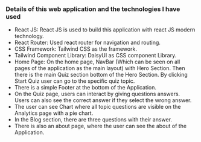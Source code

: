 ### Details of this web application and the technologies I have used

- React JS: React JS is used to build this application with react JS modern technology.
- React Router: Used react router for navigation and routing.
- CSS Framework: Tailwind CSS as the framework.
- Tailwind Component Library: DaisyUI as CSS component Library.
- Home Page: On the home page, NavBar (Which can be seen on all pages of the application as the main layout) with Hero Section. Then there is the main Quiz section bottom of the Hero Section. By clicking Start Quiz user can go to the specific quiz topic.
- There is a simple Footer at the bottom of the Application.
- On the Quiz page, users can interact by giving questions answers. Users can also see the correct answer if they select the wrong answer.
- The user can see Chart where all topic questions are visible on the Analytics page with a pie chart.
- In the Blog section, there are three questions with their answer.
- There is also an about page, where the user can see the about of the Application.